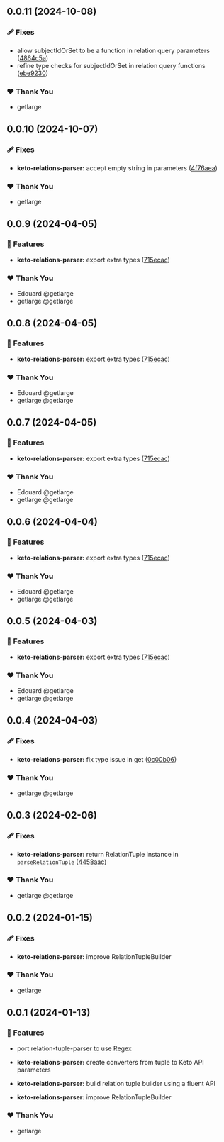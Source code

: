 ## 0.0.11 (2024-10-08)

### 🩹 Fixes

- allow subjectIdOrSet to be a function in relation query parameters ([4864c5a](https://github.com/getlarge/nestjs-ory-integration/commit/4864c5a))
- refine type checks for subjectIdOrSet in relation query functions ([ebe9230](https://github.com/getlarge/nestjs-ory-integration/commit/ebe9230))

### ❤️  Thank You

- getlarge

## 0.0.10 (2024-10-07)

### 🩹 Fixes

- **keto-relations-parser:** accept empty string in parameters ([4f76aea](https://github.com/getlarge/nestjs-ory-integration/commit/4f76aea))

### ❤️  Thank You

- getlarge

## 0.0.9 (2024-04-05)


### 🚀 Features

- **keto-relations-parser:** export extra types ([715ecac](https://github.com/getlarge/nestjs-ory-integration/commit/715ecac))


### ❤️  Thank You

- Edouard @getlarge
- getlarge @getlarge

## 0.0.8 (2024-04-05)


### 🚀 Features

- **keto-relations-parser:** export extra types ([715ecac](https://github.com/getlarge/nestjs-ory-integration/commit/715ecac))


### ❤️  Thank You

- Edouard @getlarge
- getlarge @getlarge

## 0.0.7 (2024-04-05)


### 🚀 Features

- **keto-relations-parser:** export extra types ([715ecac](https://github.com/getlarge/nestjs-ory-integration/commit/715ecac))


### ❤️  Thank You

- Edouard @getlarge
- getlarge @getlarge

## 0.0.6 (2024-04-04)


### 🚀 Features

- **keto-relations-parser:** export extra types ([715ecac](https://github.com/getlarge/nestjs-ory-integration/commit/715ecac))


### ❤️  Thank You

- Edouard @getlarge
- getlarge @getlarge

## 0.0.5 (2024-04-03)


### 🚀 Features

- **keto-relations-parser:** export extra types ([715ecac](https://github.com/getlarge/nestjs-ory-integration/commit/715ecac))


### ❤️  Thank You

- Edouard @getlarge
- getlarge @getlarge

## 0.0.4 (2024-04-03)


### 🩹 Fixes

- **keto-relations-parser:** fix type issue in get ([0c00b06](https://github.com/getlarge/nestjs-ory-integration/commit/0c00b06))


### ❤️  Thank You

- getlarge @getlarge

## 0.0.3 (2024-02-06)


### 🩹 Fixes

- **keto-relations-parser:** return RelationTuple instance in `parseRelationTuple` ([4458aac](https://github.com/getlarge/nestjs-ory-integration/commit/4458aac))


### ❤️  Thank You

- getlarge @getlarge

## 0.0.2 (2024-01-15)

### 🩹 Fixes

- **keto-relations-parser:** improve RelationTupleBuilder

### ❤️ Thank You

- getlarge

## 0.0.1 (2024-01-13)

### 🚀 Features

- port relation-tuple-parser to use Regex

- **keto-relations-parser:** create converters from tuple to Keto API parameters

- **keto-relations-parser:** build relation tuple builder using a fluent API

- **keto-relations-parser:** improve RelationTupleBuilder

### ❤️ Thank You

- getlarge
